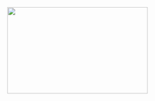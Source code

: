 <img src="https://github.com/aubin560/recruiting_agency_project/blob/main/Recruiting_Agency_Project%20(1).png" width = "80%" height = "200px" />
